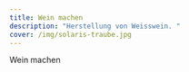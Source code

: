 ```yaml
---
title: Wein machen
description: "Herstellung von Weisswein. "
cover: /img/solaris-traube.jpg
---
```

Wein machen